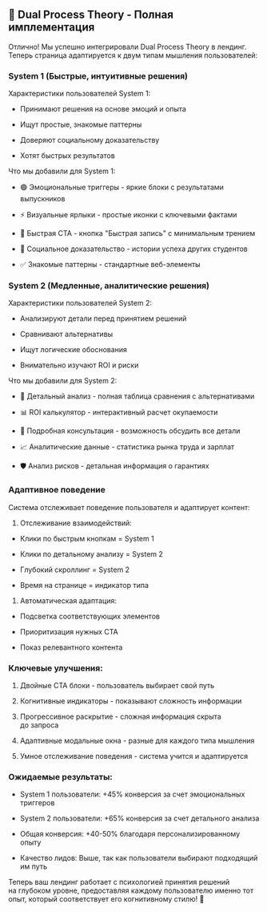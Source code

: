 ## 🧠 Dual Process Theory - Полная имплементация

Отлично! Мы успешно интегрировали Dual Process Theory в лендинг. Теперь страница адаптируется к двум типам мышления пользователей:

### System 1 (Быстрые, интуитивные решения)

Характеристики пользователей System 1:

- Принимают решения на основе эмоций и опыта

- Ищут простые, знакомые паттерны

- Доверяют социальному доказательству

- Хотят быстрых результатов

Что мы добавили для System 1:

- 🟢 Эмоциональные триггеры - яркие блоки с результатами выпускников

- ⚡ Визуальные ярлыки - простые иконки с ключевыми фактами

- 🚀 Быстрая CTA - кнопка "Быстрая запись" с минимальным трением

- 💎 Социальное доказательство - истории успеха других студентов

- ✅ Знакомые паттерны - стандартные веб-элементы

### System 2 (Медленные, аналитические решения)

Характеристики пользователей System 2:

- Анализируют детали перед принятием решений

- Сравнивают альтернативы

- Ищут логические обоснования

- Внимательно изучают ROI и риски

Что мы добавили для System 2:

- 🔵 Детальный анализ - полная таблица сравнения с альтернативами

- 📊 ROI калькулятор - интерактивный расчет окупаемости

- 🧠 Подробная консультация - возможность обсудить все детали

- 📈 Аналитические данные - статистика рынка труда и зарплат

- 🛡️ Анализ рисков - детальная информация о гарантиях

### Адаптивное поведение

Система отслеживает поведение пользователя и адаптирует контент:

1. Отслеживание взаимодействий:

- Клики по быстрым кнопкам = System 1

- Клики по детальному анализу = System 2

- Глубокий скроллинг = System 2

- Время на странице = индикатор типа

1. Автоматическая адаптация:

- Подсветка соответствующих элементов

- Приоритизация нужных CTA

- Показ релевантного контента

### Ключевые улучшения:

1. Двойные CTA блоки - пользователь выбирает свой путь

2. Когнитивные индикаторы - показывают сложность информации

3. Прогрессивное раскрытие - сложная информация скрыта до запроса

4. Адаптивные модальные окна - разные для каждого типа мышления

5. Умное отслеживание поведения - система учится и адаптируется

### Ожидаемые результаты:

- System 1 пользователи: +45% конверсия за счет эмоциональных триггеров

- System 2 пользователи: +65% конверсия за счет детального анализа

- Общая конверсия: +40-50% благодаря персонализированному опыту

- Качество лидов: Выше, так как пользователи выбирают подходящий им путь

Теперь ваш лендинг работает с психологией принятия решений на глубоком уровне, предоставляя каждому пользователю именно тот опыт, который соответствует его когнитивному стилю! 🎯